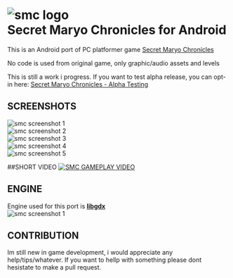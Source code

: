 ![smc logo](https://raw.githubusercontent.com/pedja1/SMC-Android/master/android/data/data/game/logo/smc_big_1.png)  
Secret Maryo Chronicles for Android
===========

This is an Android port of PC platformer game [Secret Maryo Chronicles](https://github.com/FluXy/SMC)

No code is used from original game, only graphic/audio assets and levels

This is still a work i progress.
If you want to test alpha release, you can opt-in here:
[Secret Maryo Chronicles - Alpha Testing](https://play.google.com/apps/testing/rs.pedjaapps.smc.android)

## SCREENSHOTS
![smc screenshot 1](https://raw.githubusercontent.com/pedja1/SMC-Android/master/_market/Screenshot_2014-10-02-21-31-10.png)  
![smc screenshot 2](https://raw.githubusercontent.com/pedja1/SMC-Android/master/_market/Screenshot_2014-10-02-21-31-28.png)  
![smc screenshot 3](https://raw.githubusercontent.com/pedja1/SMC-Android/master/_market/Screenshot_2014-10-02-21-31-44.png)  
![smc screenshot 4](https://raw.githubusercontent.com/pedja1/SMC-Android/master/_market/Screenshot_2014-10-02-21-32-08.png)  
![smc screenshot 5](https://raw.githubusercontent.com/pedja1/SMC-Android/master/_market/Screenshot_2014-10-02-21-32-32.png)  

##SHORT VIDEO
[![SMC GAMEPLAY VIDEO](http://img.youtube.com/vi/vTlNifB44EA/0.jpg)](http://www.youtube.com/watch?v=vTlNifB44EA)

## ENGINE
Engine used for this port is **[libgdx](https://github.com/libgdx/libgdx)**  
![smc screenshot 1](https://raw.githubusercontent.com/pedja1/SMC-Android/master/android/data/data/game/logo/libgdx.png)

## CONTRIBUTION
Im still new in game development, i would appreciate any help/tips/whatever.
If you want to hellp with something please dont hesistate to make a pull request.
